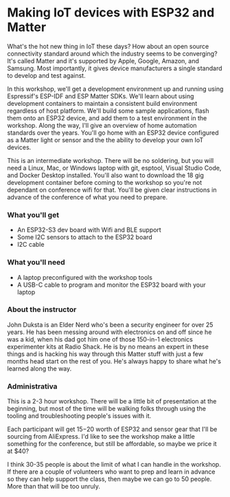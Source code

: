 # Making IoT devices with ESP32 and Matter

What's the hot new thing in IoT these days? How about an open source connectivity standard around which the industry seems to be converging? It's called Matter and it's supported by Apple, Google, Amazon, and Samsung. Most importantly, it gives device manufacturers a single standard to develop and test against.

In this workshop, we'll get a development environment up and running using Espressif's ESP-IDF and ESP Matter SDKs. We'll learn about using development containers to maintain a consistent build environment regardless of host platform. We'll build some sample applications, flash them onto an ESP32 device, and add them to a test environment in the workshop. Along the way, I'll give an overview of home automation standards over the years. You'll go home with an ESP32 device configured as a Matter light or sensor and the the ability to develop your own IoT devices.

This is an intermediate workshop. There will be no soldering, but you will need a Linux, Mac, or Windows laptop with git, esptool, Visual Studio Code, and Docker Desktop installed. You'll also want to download the 18 gig development container before coming to the workshop so you're not dependant on conference wifi for that. You'll be given clear instructions in advance of the conference of what you need to prepare.

### What you'll get
* An ESP32-S3 dev board with Wifi and BLE support
* Some I2C sensors to attach to the ESP32 board
* I2C cable

### What you'll need
* A laptop preconfigured with the workshop tools
* A USB-C cable to program and monitor the ESP32 board with your laptop 

### About the instructor
John Duksta is an Elder Nerd who's been a security engineer for over 25 years. He has been messing around with electronics on and off since he was a kid, when his dad got him one of those 150-in-1 electronics experimenter kits at Radio Shack. He is by no means an expert in these things and is hacking his way through this Matter stuff with just a few months head start on the rest of you. He's always happy to share what he's learned along the way.

### Administrativa
This is a 2-3 hour workshop. There will be a little bit of presentation at the beginning, but most of the time will be walking folks through using the tooling and troubleshooting people's issues with it.

Each participant will get $15-$20 worth of ESP32 and sensor gear that I'll be sourcing from AliExpress. I'd like to see the workshop make a little something for the conference, but still be affordable, so maybe we price it at $40? 

I think 30-35 people is about the limit of what I can handle in the workshop. If there are a couple of volunteers who want to prep and learn in advance so they can help support the class, then maybe we can go to 50 people. More than that will be too unruly.